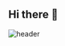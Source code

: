 ## Hi there 👋
![header](https://capsule-render.vercel.app/api?type=rounded&color=97d7fc&height=200&section=header&text=ppochacco's&fontSize=50&animation=twinkling&fontAlignY=36)
<!--
**ppochacco/ppochacco** is a ✨ _special_ ✨ repository because its `README.md` (this file) appears on your GitHub profile.

Here are some ideas to get you started:

- 🔭 I’m currently working on ...
- 🌱 I’m currently learning ...
- 👯 I’m looking to collaborate on ...
- 🤔 I’m looking for help with ...
- 💬 Ask me about ...
- 📫 How to reach me: ...
- 😄 Pronouns: ...
- ⚡ Fun fact: ...
-->
